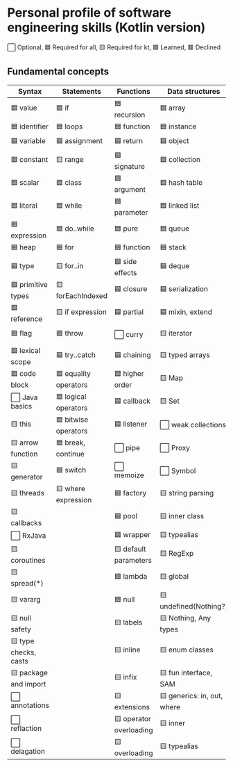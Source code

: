 # Personal profile of software engineering skills (Kotlin version)

⬜ Optional, 🟦 Required for all, 🟨 Required for kt, 🟩 Learned, 🟥 Declined

## Fundamental concepts

| Syntax                | Statements            | Functions             | Data structures             | Process & style       |
|-----------------------|-----------------------|-----------------------|-----------------------------|-----------------------|
| 🟦 value              | 🟦 if                 | 🟦 recursion          | 🟦 array                   | 🟦 refactoring       |
| 🟦 identifier         | 🟦 loops              | 🟦 function           | 🟦 instance                | 🟦 code review       |
| 🟦 variable           | 🟦 assignment         | 🟦 return             | 🟦 object                  | 🟦 antipatterns      |
| 🟦 constant           | 🟨 range              | 🟦 signature          | 🟦 collection              | 🟦 paradigm          |
| 🟦 scalar             | 🟦 class              | 🟦 argument           | 🟦 hash table              | 🟦 algorithm         |
| 🟦 literal            | 🟦 while              | 🟦 parameter          | 🟦 linked list             | 🟦 magic numbers     |
| 🟦 expression         | 🟦 do..while          | 🟦 pure               | 🟦 queue                   | 🟦 hardcode          |
| 🟦 heap               | 🟦 for                | 🟦 function           | 🟦 stack                   | 🟦 complexity        |
| 🟦 type               | 🟨 for..in            | 🟦 side effects       | 🟦 deque                   | 🟦 decomposition     |
| 🟦 primitive types    | 🟨 forEachIndexed     | 🟦 closure            | 🟦 serialization           | ⬜️ spaghetti         |
| 🟦 reference          | 🟨 if expression      | 🟦 partial            | 🟦 mixin, extend           | ⬜️ silver bullet     |
| 🟦 flag               | 🟦 throw              | ⬜️ curry              | 🟨 iterator                | ⬜️ not invented here |
| 🟦 lexical scope      | 🟦 try..catch         | 🟦 chaining           | 🟨 typed arrays            | 🟦 dead code         |
| 🟦 code block         | 🟦 equality operators | 🟦 higher order       | 🟨 Map                     | 🟦 unreachable code  |
| ⬜ Java basics        | 🟦 logical operators  | 🟦 callback           | 🟨 Set                     | 🟦 duplicate code    |
| 🟨 this               | 🟦 bitwise operators  | 🟦 listener           | ⬜️ weak collections        | 🟦 exception         |
| 🟨 arrow function     | 🟦 break, continue    | ⬜️ pipe               | ⬜️ Proxy                   | 🟦 return early      |
| 🟨 generator          | 🟦 switch             | ⬜️ memoize            | ⬜️ Symbol                  | 🟦 linter            |
| 🟨 threads            | 🟨 where expression   | 🟦 factory            | 🟨 string parsing          | ⬜️ prettier          |
| 🟨 callbacks          |                       | 🟦 pool               | 🟨 inner class             | 🟦 unittest          |
| ⬜ RxJava             |                       | 🟦 wrapper            | 🟨 typealias               | 🟦 git               |
| 🟨 coroutines         |                       | 🟨 default parameters | 🟨 RegExp                  | 🟦 github            |
| 🟨 spread(*)          |                       | 🟦 lambda             | 🟨 global                  | ⬜️ node.js           |
| 🟨 vararg             |                       | 🟦 null               | 🟨 undefined(Nothing?)     | ⬜️Kotlin/Common      |
| 🟨 null safety        |                       | 🟨 labels             | 🟨 Nothing, Any types      | ⬜️ Coding conventions|                     
| 🟨 type checks, casts |                       | 🟨 inline             | 🟨 enum classes            | ⬜️ Kotlin/JS         |
| 🟨 package and import |                       | 🟨 infix              | 🟨 fun interface, SAM      | ⬜️Kotlin/JVM         |
| ⬜️ annotations        |                       | 🟨 extensions          |🟨 generics: in, out, where| ⬜️ Kotlin/Native     |
| ⬜️ reflaction         |                       | 🟨 operator overloading|🟨 inner                   | ⬜️Type-safe builders(DSL)|                
| ⬜️ delagation         |                       | 🟨 overloading         |🟨 typealias               |                      |
